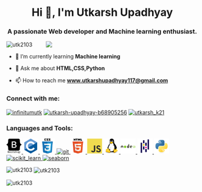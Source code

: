 <h1 align="center">Hi 👋, I'm Utkarsh Upadhyay</h1>
<h3 align="center">A passionate Web developer and Machine learning enthusiast.</h3>
<img align="Right" width="400" src="https://media4.giphy.com/media/RbDKaczqWovIugyJmW/200w.webp?cid=ecf05e47ich97i9leyz7ay2wygx49s8wc9thefcyltejpbbu&ep=v1_gifs_search&rid=200w.webp&ct=g">
<p align="left"> <img src="https://komarev.com/ghpvc/?username=utk2103&label=Profile%20views&color=0e75b6&style=flat" alt="utk2103" /> </p>

- 🌱 I’m currently learning **Machine learning**

- 💬 Ask me about **HTML,CSS,Python**

- 📫 How to reach me **www.utkarshupadhyay117@gmail.com**

<h3 align="left">Connect with me:</h3>
<p align="left">
<a href="https://twitter.com/infinitumutk" target="blank"><img align="center" src="https://raw.githubusercontent.com/rahuldkjain/github-profile-readme-generator/master/src/images/icons/Social/twitter.svg" alt="infinitumutk" height="30" width="40" /></a>
<a href="https://linkedin.com/in/utkarsh-upadhyay-b68905256" target="blank"><img align="center" src="https://raw.githubusercontent.com/rahuldkjain/github-profile-readme-generator/master/src/images/icons/Social/linked-in-alt.svg" alt="utkarsh-upadhyay-b68905256" height="30" width="40" /></a>
<a href="https://instagram.com/utkarsh_k21" target="blank"><img align="center" src="https://raw.githubusercontent.com/rahuldkjain/github-profile-readme-generator/master/src/images/icons/Social/instagram.svg" alt="utkarsh_k21" height="30" width="40" /></a>
</p>

<h3 align="left">Languages and Tools:</h3>
<p align="left"> <a href="https://getbootstrap.com" target="_blank" rel="noreferrer"> <img src="https://raw.githubusercontent.com/devicons/devicon/master/icons/bootstrap/bootstrap-plain-wordmark.svg" alt="bootstrap" width="40" height="40"/> </a> <a href="https://www.cprogramming.com/" target="_blank" rel="noreferrer"> <img src="https://raw.githubusercontent.com/devicons/devicon/master/icons/c/c-original.svg" alt="c" width="40" height="40"/> </a> <a href="https://www.w3schools.com/css/" target="_blank" rel="noreferrer"> <img src="https://raw.githubusercontent.com/devicons/devicon/master/icons/css3/css3-original-wordmark.svg" alt="css3" width="40" height="40"/> </a> <a href="https://git-scm.com/" target="_blank" rel="noreferrer"> <img src="https://www.vectorlogo.zone/logos/git-scm/git-scm-icon.svg" alt="git" width="40" height="40"/> </a> <a href="https://www.w3.org/html/" target="_blank" rel="noreferrer"> <img src="https://raw.githubusercontent.com/devicons/devicon/master/icons/html5/html5-original-wordmark.svg" alt="html5" width="40" height="40"/> </a> <a href="https://developer.mozilla.org/en-US/docs/Web/JavaScript" target="_blank" rel="noreferrer"> <img src="https://raw.githubusercontent.com/devicons/devicon/master/icons/javascript/javascript-original.svg" alt="javascript" width="40" height="40"/> </a> <a href="https://www.linux.org/" target="_blank" rel="noreferrer"> <img src="https://raw.githubusercontent.com/devicons/devicon/master/icons/linux/linux-original.svg" alt="linux" width="40" height="40"/> </a> <a href="https://nodejs.org" target="_blank" rel="noreferrer"> <img src="https://raw.githubusercontent.com/devicons/devicon/master/icons/nodejs/nodejs-original-wordmark.svg" alt="nodejs" width="40" height="40"/> </a> <a href="https://pandas.pydata.org/" target="_blank" rel="noreferrer"> <img src="https://raw.githubusercontent.com/devicons/devicon/2ae2a900d2f041da66e950e4d48052658d850630/icons/pandas/pandas-original.svg" alt="pandas" width="40" height="40"/> </a> <a href="https://www.python.org" target="_blank" rel="noreferrer"> <img src="https://raw.githubusercontent.com/devicons/devicon/master/icons/python/python-original.svg" alt="python" width="40" height="40"/> </a> <a href="https://scikit-learn.org/" target="_blank" rel="noreferrer"> <img src="https://upload.wikimedia.org/wikipedia/commons/0/05/Scikit_learn_logo_small.svg" alt="scikit_learn" width="40" height="40"/> </a> <a href="https://seaborn.pydata.org/" target="_blank" rel="noreferrer"> <img src="https://seaborn.pydata.org/_images/logo-mark-lightbg.svg" alt="seaborn" width="40" height="40"/> </a> </p>

<p><img align="left" src="https://github-readme-stats.vercel.app/api/top-langs?username=utk2103&show_icons=true&locale=en&layout=compact" alt="utk2103" /></p>

<p>&nbsp;<img align="center" src="https://github-readme-stats.vercel.app/api?username=utk2103&show_icons=true&locale=en" alt="utk2103" /></p>

<p><img align="center" src="https://github-readme-streak-stats.herokuapp.com/?user=utk2103&" alt="utk2103" /></p>
